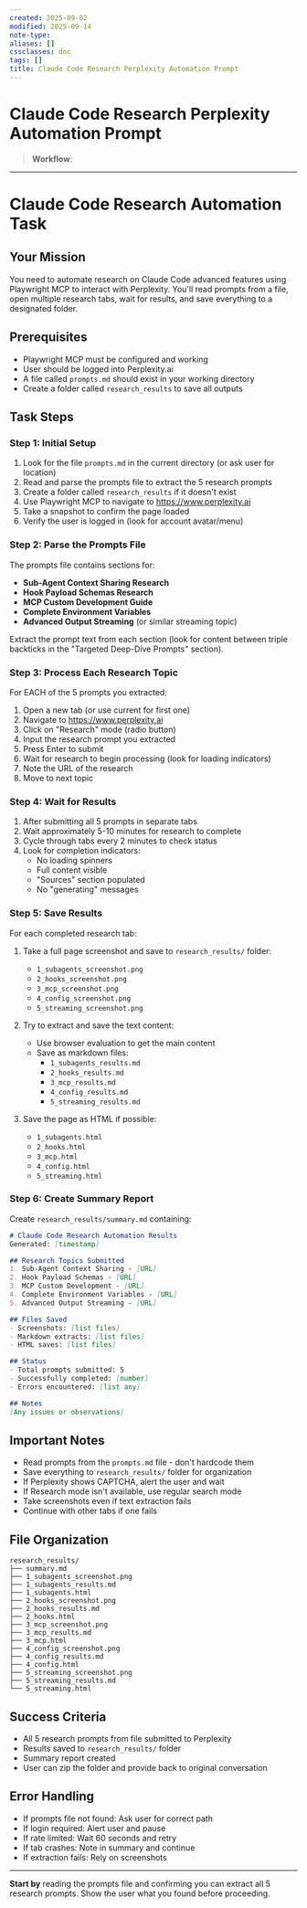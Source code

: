 ```yaml
---
created: 2025-09-02
modified: 2025-09-14
note-type:
aliases: []
cssclasses: doc
tags: []
title: Claude Code Research Perplexity Automation Prompt
---
```

# Claude Code Research Perplexity Automation Prompt

>  **Workflow**:
---
# Claude Code Research Automation Task
## Your Mission
You need to automate research on Claude Code advanced features using Playwright MCP to interact with Perplexity. You'll read prompts from a file, open multiple research tabs, wait for results, and save everything to a designated folder.

## Prerequisites
- Playwright MCP must be configured and working
- User should be logged into Perplexity.ai
- A file called `prompts.md` should exist in your working directory
- Create a folder called `research_results` to save all outputs

## Task Steps
### Step 1: Initial Setup
1. Look for the file `prompts.md` in the current directory (or ask user for location)
2. Read and parse the prompts file to extract the 5 research prompts
3. Create a folder called `research_results` if it doesn't exist
4. Use Playwright MCP to navigate to <https://www.perplexity.ai>
5. Take a snapshot to confirm the page loaded
6. Verify the user is logged in (look for account avatar/menu)

### Step 2: Parse the Prompts File
The prompts file contains sections for:
- **Sub-Agent Context Sharing Research**
- **Hook Payload Schemas Research**
- **MCP Custom Development Guide**
- **Complete Environment Variables**
- **Advanced Output Streaming** (or similar streaming topic)

Extract the prompt text from each section (look for content between triple backticks in the "Targeted Deep-Dive Prompts" section).

### Step 3: Process Each Research Topic
For EACH of the 5 prompts you extracted:
1. Open a new tab (or use current for first one)
2. Navigate to <https://www.perplexity.ai>
3. Click on "Research" mode (radio button)
4. Input the research prompt you extracted
5. Press Enter to submit
6. Wait for research to begin processing (look for loading indicators)
7. Note the URL of the research
8. Move to next topic

### Step 4: Wait for Results
1. After submitting all 5 prompts in separate tabs
2. Wait approximately 5-10 minutes for research to complete
3. Cycle through tabs every 2 minutes to check status
4. Look for completion indicators:
   - No loading spinners
   - Full content visible
   - "Sources" section populated
   - No "generating" messages

### Step 5: Save Results
For each completed research tab:
1. Take a full page screenshot and save to `research_results/` folder:
   - `1_subagents_screenshot.png`
   - `2_hooks_screenshot.png`
   - `3_mcp_screenshot.png`
   - `4_config_screenshot.png`
   - `5_streaming_screenshot.png`

2. Try to extract and save the text content:
   - Use browser evaluation to get the main content
   - Save as markdown files:
	 - `1_subagents_results.md`
	 - `2_hooks_results.md`
	 - `3_mcp_results.md`
	 - `4_config_results.md`
	 - `5_streaming_results.md`

3. Save the page as HTML if possible:
   - `1_subagents.html`
   - `2_hooks.html`
   - `3_mcp.html`
   - `4_config.html`
   - `5_streaming.html`

### Step 6: Create Summary Report
Create `research_results/summary.md` containing:

```markdown
# Claude Code Research Automation Results
Generated: [timestamp]

## Research Topics Submitted
1. Sub-Agent Context Sharing - [URL]
2. Hook Payload Schemas - [URL]
3. MCP Custom Development - [URL]
4. Complete Environment Variables - [URL]
5. Advanced Output Streaming - [URL]

## Files Saved
- Screenshots: [list files]
- Markdown extracts: [list files]
- HTML saves: [list files]

## Status
- Total prompts submitted: 5
- Successfully completed: [number]
- Errors encountered: [list any]

## Notes
[Any issues or observations]
```

## Important Notes
- Read prompts from the `prompts.md` file - don't hardcode them
- Save everything to `research_results/` folder for organization
- If Perplexity shows CAPTCHA, alert the user and wait
- If Research mode isn't available, use regular search mode
- Take screenshots even if text extraction fails
- Continue with other tabs if one fails

## File Organization

```
research_results/
├── summary.md
├── 1_subagents_screenshot.png
├── 1_subagents_results.md
├── 1_subagents.html
├── 2_hooks_screenshot.png
├── 2_hooks_results.md
├── 2_hooks.html
├── 3_mcp_screenshot.png
├── 3_mcp_results.md
├── 3_mcp.html
├── 4_config_screenshot.png
├── 4_config_results.md
├── 4_config.html
├── 5_streaming_screenshot.png
├── 5_streaming_results.md
└── 5_streaming.html
```

## Success Criteria
- All 5 research prompts from file submitted to Perplexity
- Results saved to `research_results/` folder
- Summary report created
- User can zip the folder and provide back to original conversation

## Error Handling
- If prompts file not found: Ask user for correct path
- If login required: Alert user and pause
- If rate limited: Wait 60 seconds and retry
- If tab crashes: Note in summary and continue
- If extraction fails: Rely on screenshots

---

**Start by** reading the prompts file and confirming you can extract all 5 research prompts. Show the user what you found before proceeding.

